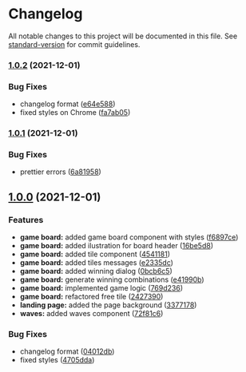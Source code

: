 # Changelog

All notable changes to this project will be documented in this file. See [standard-version](https://github.com/conventional-changelog/standard-version) for commit guidelines.

### [1.0.2](https://github.com/RazvanRauta/work-from-home/compare/v1.0.1...v1.0.2) (2021-12-01)


### Bug Fixes

* changelog format ([e64e588](https://github.com/RazvanRauta/work-from-home/commit/e64e588bfd13980071a29a0ffe6ae3103c94a603))
* fixed styles on Chrome ([fa7ab05](https://github.com/RazvanRauta/work-from-home/commit/fa7ab055dec4bf29632c400af5a6b596b5cb5e1b))

### [1.0.1](https://github.com/RazvanRauta/work-from-home/compare/v1.0.0...v1.0.1) (2021-12-01)

### Bug Fixes

- prettier errors ([6a81958](https://github.com/RazvanRauta/work-from-home/commit/6a819588f937aa9bd0e429a2fc6fd666c31f11a3))

## [1.0.0](https://github.com/RazvanRauta/work-from-home/compare/v0.1.3...v1.0.0) (2021-12-01)

### Features

- **game board:** added game board component with styles ([f6897ce](https://github.com/RazvanRauta/work-from-home/commit/f6897ce4c4e0b8e5e94bd9949bed3d07636d543e))
- **game board:** added ilustration for board header ([16be5d8](https://github.com/RazvanRauta/work-from-home/commit/16be5d8f7a8a0b0c9449135f6a63b1e29bf5f838))
- **game board:** added tile component ([4541181](https://github.com/RazvanRauta/work-from-home/commit/4541181e06e41f3f804cbbebf3376cd51c0be09e))
- **game board:** added tiles messages ([e2335dc](https://github.com/RazvanRauta/work-from-home/commit/e2335dceabf4ddbdd6b348cd4898b56dbeff2397))
- **game board:** added winning dialog ([0bcb6c5](https://github.com/RazvanRauta/work-from-home/commit/0bcb6c5c486173bb8c9bf7b3bf1138845eb81b7e))
- **game board:** generate winning combinations ([e41990b](https://github.com/RazvanRauta/work-from-home/commit/e41990b810e05a7167faf8514071d795734dde0d))
- **game board:** implemented game logic ([769d236](https://github.com/RazvanRauta/work-from-home/commit/769d236e7e25465ce26c964a4b798078e738a19d))
- **game board:** refactored free tile ([2427390](https://github.com/RazvanRauta/work-from-home/commit/24273908cf58c90746203d1bc76f4dfed2dabdb8))
- **landing page:** added the page background ([3377178](https://github.com/RazvanRauta/work-from-home/commit/33771780e324c9819b61b323756dedabeab6a343))
- **waves:** added waves component ([72f81c6](https://github.com/RazvanRauta/work-from-home/commit/72f81c67b4cf78281f3c03107dabb4378eb71517))

### Bug Fixes

- changelog format ([04012db](https://github.com/RazvanRauta/work-from-home/commit/04012dbb47747e53ef473dc79dce857e29fd0c67))
- fixed styles ([4705dda](https://github.com/RazvanRauta/work-from-home/commit/4705dda65f1d53049defc6d8664f6079c77e986d))
